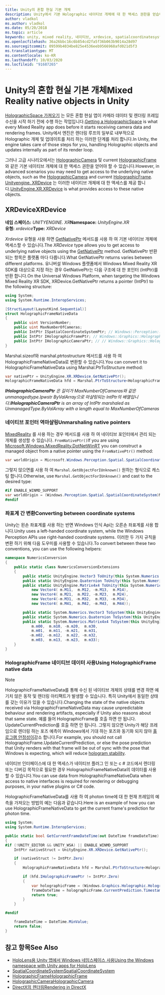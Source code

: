 ```yaml
---
title: Unity의 혼합 현실 기본 개체
description: Unity에서 기본 Holographic 네이티브 개체에 대 한 액세스 권한을 얻습니다.
author: vladkol
ms.author: vladkol
ms.date: 05/20/2018
ms.topic: article
keywords: unity, mixed reality, 네이티브, xrdevice, spatialcoordinatesystem, holographicframe, holographiccamera, ispatialcoordinatesystem, iholographicframe, iholographiccamera, getnativeptr
ms.openlocfilehash: 36a26bbc16c6b854cd2fa5f36b063b9014a28d97
ms.sourcegitcommit: 09599b4034be825e4536eeb9566968afd021d5f3
ms.translationtype: MT
ms.contentlocale: ko-KR
ms.lasthandoff: 10/03/2020
ms.locfileid: "91687265"
---
```

# <a name="mixed-reality-native-objects-in-unity"></a><span data-ttu-id="24782-104">Unity의 혼합 현실 기본 개체</span><span class="sxs-lookup"><span data-stu-id="24782-104">Mixed Reality native objects in Unity</span></span>

<span data-ttu-id="24782-105">[HolographicSpace 가져오기](../native/getting-a-holographicspace.md) 는 모든 혼합 현실 앱이 카메라 데이터 및 렌더링 프레임 수신을 시작 하기 전에 수행 하는 작업입니다.</span><span class="sxs-lookup"><span data-stu-id="24782-105">[Getting a HolographicSpace](../native/getting-a-holographicspace.md) is what every Mixed Reality app does before it starts receiving camera data and rendering frames.</span></span> <span data-ttu-id="24782-106">Unity에서 엔진은 렌더링 루프의 일부로 내부적으로 Holographic 개체 및 업데이트를 처리 하는 이러한 단계를 처리 합니다.</span><span class="sxs-lookup"><span data-stu-id="24782-106">In Unity, the engine takes care of those steps for you, handling Holographic objects and updates internally as part of its render loop.</span></span>

<span data-ttu-id="24782-107">그러나 고급 시나리오에서는 <a href="https://docs.microsoft.com/uwp/api/windows.graphics.holographic.holographiccamera" target="_blank">HolographicCamera</a> 및 current <a href="https://docs.microsoft.com/uwp/api/windows.graphics.holographic.holographicframe" target="_blank">HolographicFrame</a>와 같은 기본 네이티브 개체에 대 한 액세스 권한을 얻어야 할 수 있습니다.</span><span class="sxs-lookup"><span data-stu-id="24782-107">However, in advanced scenarios you may need to get access to the underlying native objects, such as the <a href="https://docs.microsoft.com/uwp/api/windows.graphics.holographic.holographiccamera" target="_blank">HolographicCamera</a> and current <a href="https://docs.microsoft.com/uwp/api/windows.graphics.holographic.holographicframe" target="_blank">HolographicFrame</a>.</span></span> <span data-ttu-id="24782-108"><a href="https://docs.unity3d.com/ScriptReference/XR.XRDevice.html" target="_blank">Unityengine. XRDevice</a> 는 이러한 네이티브 개체에 대 한 액세스를 제공 합니다.</span><span class="sxs-lookup"><span data-stu-id="24782-108"><a href="https://docs.unity3d.com/ScriptReference/XR.XRDevice.html" target="_blank">UnityEngine.XR.XRDevice</a> is what provides access to these native objects.</span></span>

## <a name="xrdevice"></a><span data-ttu-id="24782-109">XRDevice</span><span class="sxs-lookup"><span data-stu-id="24782-109">XRDevice</span></span> 

<span data-ttu-id="24782-110">**네임 스페이스:** *UNITYENGINE. XR*</span><span class="sxs-lookup"><span data-stu-id="24782-110">**Namespace:** *UnityEngine.XR*</span></span><br>
<span data-ttu-id="24782-111">**유형:** *xrdevice*</span><span class="sxs-lookup"><span data-stu-id="24782-111">**Type:** *XRDevice*</span></span>

<span data-ttu-id="24782-112">*Xrdevice* 유형을 사용 하면 <a href="https://docs.unity3d.com/ScriptReference/XR.XRDevice.GetNativePtr.html" target="_blank">GetNativePtr</a> 메서드를 사용 하 여 기본 네이티브 개체에 액세스할 수 있습니다.</span><span class="sxs-lookup"><span data-stu-id="24782-112">The *XRDevice* type allows you to get access to underlying native objects using the <a href="https://docs.unity3d.com/ScriptReference/XR.XRDevice.GetNativePtr.html" target="_blank">GetNativePtr</a> method.</span></span> <span data-ttu-id="24782-113">GetNativePtr 반환 되는 항목은 플랫폼 마다 다릅니다.</span><span class="sxs-lookup"><span data-stu-id="24782-113">What GetNativePtr returns varies between different platforms.</span></span> <span data-ttu-id="24782-114">유니버설 Windows 플랫폼에서 Windows Mixed Reality XR SDK를 대상으로 지정 하는 경우 GetNativePtr는 다음 구조에 대 한 포인터 (IntPtr)를 반환 합니다.</span><span class="sxs-lookup"><span data-stu-id="24782-114">On the Universal Windows Platform, when targeting the Windows Mixed Reality XR SDK, XRDevice.GetNativePtr returns a pointer (IntPtr) to the following structure:</span></span> 

```cs
using System;
using System.Runtime.InteropServices;

[StructLayout(LayoutKind.Sequential)]
struct HolographicFrameNativeData
{
    public uint VersionNumber;
    public uint MaxNumberOfCameras;
    public IntPtr ISpatialCoordinateSystemPtr; // Windows::Perception::Spatial::ISpatialCoordinateSystem
    public IntPtr IHolographicFramePtr; // Windows::Graphics::Holographic::IHolographicFrame 
    public IntPtr IHolographicCameraPtr; // // Windows::Graphics::Holographic::IHolographicCamera
}
```
<span data-ttu-id="24782-115">Marshal.sizeof와 marshal.ptrtostructure 메서드를 사용 하 여 HolographicFrameNativeData로 변환할 수 있습니다.</span><span class="sxs-lookup"><span data-stu-id="24782-115">You can convert it to HolographicFrameNativeData using Marshal.PtrToStructure method:</span></span>
```cs
var nativePtr = UnityEngine.XR.XRDevice.GetNativePtr();
HolographicFrameNativeData hfd = Marshal.PtrToStructure<HolographicFrameNativeData>(nativePtr);
```
<span data-ttu-id="24782-116">***IHolographicCameraPtr** 은 길이가 MaxNumberOfCameras와 같은 unmanagedtype.lpwstr ByValArray으로 마샬링되는 IntPtr의 배열입니다.*</span><span class="sxs-lookup"><span data-stu-id="24782-116">***IHolographicCameraPtr** is an array of IntPtr marshaled as UnmanagedType.ByValArray with a length equal to MaxNumberOfCameras*</span></span> 

### <a name="unmarshaling-native-pointers"></a><span data-ttu-id="24782-117">네이티브 포인터 역마샬링</span><span class="sxs-lookup"><span data-stu-id="24782-117">Unmarshaling native pointers</span></span>

<span data-ttu-id="24782-118">[MixedReality](https://www.nuget.org/packages/Microsoft.Windows.MixedReality.DotNetWinRT) 를 사용 하는 경우 메서드를 사용 하 여 네이티브 포인터에서 관리 되는 개체를 생성할 수 있습니다. `FromNativePtr()`</span><span class="sxs-lookup"><span data-stu-id="24782-118">If you are using [Microsoft.Windows.MixedReality.DotNetWinRT](https://www.nuget.org/packages/Microsoft.Windows.MixedReality.DotNetWinRT) you can construct a managed object from a native pointer using the `FromNativePtr()` method:</span></span>

```cs
var worldOrigin = Microsoft.Windows.Perception.Spatial.SpatialCoordinateSystem.FromNativePtr(hfd.ISpatialCoordinateSystemPtr);
```

<span data-ttu-id="24782-119">그렇지 않으면를 사용 하 여 `Marshal.GetObjectForIUnknown()` 원하는 형식으로 캐스팅 합니다.</span><span class="sxs-lookup"><span data-stu-id="24782-119">Otherwise, use `Marshal.GetObjectForIUnknown()` and cast to the desired type:</span></span>

```cs
#if ENABLE_WINMD_SUPPORT
var worldOrigin = (Windows.Perception.Spatial.SpatialCoordinateSystem)Marshal.GetObjectForIUnknown(hfd.ISpatialCoordinateSystemPtr);
#endif
```

### <a name="converting-between-coordinate-systems"></a><span data-ttu-id="24782-120">좌표계 간 변환</span><span class="sxs-lookup"><span data-stu-id="24782-120">Converting between coordinate systems</span></span>

<span data-ttu-id="24782-121">Unity는 왼손 좌표계를 사용 하는 반면 Windows 인식 Api는 오른손 좌표계를 사용 합니다.</span><span class="sxs-lookup"><span data-stu-id="24782-121">Unity uses a left-handed coordinate system, while the Windows Perception APIs use right-handed coordinate systems.</span></span> <span data-ttu-id="24782-122">이러한 두 가지 규칙을 변환 하기 위해 다음 도우미를 사용할 수 있습니다.</span><span class="sxs-lookup"><span data-stu-id="24782-122">To convert between these two conventions, you can use the following helpers:</span></span>

```cs
namespace NumericsConversion
{
    public static class NumericsConversionExtensions
    {
        public static UnityEngine.Vector3 ToUnity(this System.Numerics.Vector3 v) => new UnityEngine.Vector3(v.X, v.Y, -v.Z);
        public static UnityEngine.Quaternion ToUnity(this System.Numerics.Quaternion q) => new UnityEngine.Quaternion(-q.X, -q.Y, q.Z, q.W);
        public static UnityEngine.Matrix4x4 ToUnity(this System.Numerics.Matrix4x4 m) => new UnityEngine.Matrix4x4(
            new Vector4( m.M11,  m.M12, -m.M13,  m.M14),
            new Vector4( m.M21,  m.M22, -m.M23,  m.M24),
            new Vector4(-m.M31, -m.M32,  m.M33, -m.M34),
            new Vector4( m.M41,  m.M42, -m.M43,  m.M44));

        public static System.Numerics.Vector3 ToSystem(this UnityEngine.Vector3 v) => new System.Numerics.Vector3(v.x, v.y, -v.z);
        public static System.Numerics.Quaternion ToSystem(this UnityEngine.Quaternion q) => new System.Numerics.Quaternion(-q.x, -q.y, q.z, q.w);
        public static System.Numerics.Matrix4x4 ToSystem(this UnityEngine.Matrix4x4 m) => new System.Numerics.Matrix4x4(
            m.m00,  m.m10, -m.m20,  m.m30,
            m.m01,  m.m11, -m.m21,  m.m31,
           -m.m02, -m.m12,  m.m22, -m.m32,
            m.m03,  m.m13, -m.m23,  m.m33);
    }
}
```

### <a name="using-holographicframe-native-data"></a><span data-ttu-id="24782-123">HolographicFrame 네이티브 데이터 사용</span><span class="sxs-lookup"><span data-stu-id="24782-123">Using HolographicFrame native data</span></span>

> [!NOTE]
> <span data-ttu-id="24782-124">HolographicFrameNativeData를 통해 수신 된 네이티브 개체의 상태를 변경 하면 예기치 않은 동작 및 렌더링 아티팩트가 발생할 수 있습니다. 특히 Unity에서 동일한 상태를 갖는 이유가 있을 수 있습니다.</span><span class="sxs-lookup"><span data-stu-id="24782-124">Changing the state of the native objects received via HolographicFrameNativeData may cause unpredictable behaviour and rendering artifacts, especially if Unity also reasons about that same state.</span></span>  <span data-ttu-id="24782-125">예를 들어 HolographicFrame를 호출 하면 안 됩니다. UpdateCurrentPrediction를 호출 하면 안 됩니다. 그렇지 않으면 Unity가 해당 프레임으로 렌더링 하는 포즈 예측이 Windows에서 기대 하는 포즈와 동기화 되지 않아 [홀로그램 안정성이](../platform-capabilities-and-apis/hologram-stability.md)감소 합니다.</span><span class="sxs-lookup"><span data-stu-id="24782-125">For example, you should not call HolographicFrame.UpdateCurrentPrediction, or else the pose prediction that Unity renders with that frame will be out of sync with the pose that Windows is expecting, which will reduce [hologram stability](../platform-capabilities-and-apis/hologram-stability.md).</span></span>

<span data-ttu-id="24782-126">네이티브 인터페이스에 대 한 액세스가 네이티브 플러그 인 또는 c # 코드에서 렌더링 또는 디버깅 목적으로 필요한 경우 HolographicFrameNativeData의 데이터를 사용할 수 있습니다.</span><span class="sxs-lookup"><span data-stu-id="24782-126">You can use data from HolographicFrameNativeData when access to native interfaces is required for rendering or debugging purposes, in your native plugins or C# code.</span></span> 

<span data-ttu-id="24782-127">HolographicFrameNativeData를 사용 하 여 photon time에 대 한 현재 프레임의 예측을 가져오는 방법의 예는 다음과 같습니다.</span><span class="sxs-lookup"><span data-stu-id="24782-127">Here is an example of how you can use HolographicFrameNativeData to get the current frame's prediction for photon time.</span></span> 
```cs
using System;
using System.Runtime.InteropServices;

public static bool GetCurrentFrameDateTime(out DateTime frameDateTime)
{
#if (!UNITY_EDITOR && UNITY_WSA) || ENABLE_WINMD_SUPPORT
    IntPtr nativeStruct = UnityEngine.XR.XRDevice.GetNativePtr();

    if (nativeStruct != IntPtr.Zero)
    {
        HolographicFrameNativeData hfd = Marshal.PtrToStructure<HolographicFrameNativeData>(nativeStruct);

        if (hfd.IHolographicFramePtr != IntPtr.Zero)
        {
            var holographicFrame = (Windows.Graphics.Holographic.HolographicFrame)Marshal.GetObjectForIUnknown(hfd.IHolographicFramePtr);
            frameDateTime = holographicFrame.CurrentPrediction.Timestamp.TargetTime.DateTime;
            return true;
        }
    }

#endif

    frameDateTime = DateTime.MinValue;
    return false;
}

```

## <a name="see-also"></a><span data-ttu-id="24782-128">참고 항목</span><span class="sxs-lookup"><span data-stu-id="24782-128">See Also</span></span>
* [<span data-ttu-id="24782-129">HoloLens용 Unity 앱에서 Windows 네임스페이스 사용</span><span class="sxs-lookup"><span data-stu-id="24782-129">Using the Windows namespace with Unity apps for HoloLens</span></span>](using-the-windows-namespace-with-unity-apps-for-hololens.md)
* <span data-ttu-id="24782-130"><a href="https://docs.microsoft.com/uwp/api/windows.perception.spatial.spatialcoordinatesystem" target="_blank">SpatialCoordinateSystem</a></span><span class="sxs-lookup"><span data-stu-id="24782-130"><a href="https://docs.microsoft.com/uwp/api/windows.perception.spatial.spatialcoordinatesystem" target="_blank">SpatialCoordinateSystem</a></span></span>
* <span data-ttu-id="24782-131"><a href="https://docs.microsoft.com/uwp/api/windows.graphics.holographic.holographicframe" target="_blank">HolographicFrame</a></span><span class="sxs-lookup"><span data-stu-id="24782-131"><a href="https://docs.microsoft.com/uwp/api/windows.graphics.holographic.holographicframe" target="_blank">HolographicFrame</a></span></span>
* <span data-ttu-id="24782-132"><a href="https://docs.microsoft.com/uwp/api/windows.graphics.holographic.holographiccamera" target="_blank">HolographicCamera</a></span><span class="sxs-lookup"><span data-stu-id="24782-132"><a href="https://docs.microsoft.com/uwp/api/windows.graphics.holographic.holographiccamera" target="_blank">HolographicCamera</a></span></span>
* [<span data-ttu-id="24782-133">DirectX의 렌더링</span><span class="sxs-lookup"><span data-stu-id="24782-133">Rendering in DirectX</span></span>](../native/rendering-in-directx.md)
